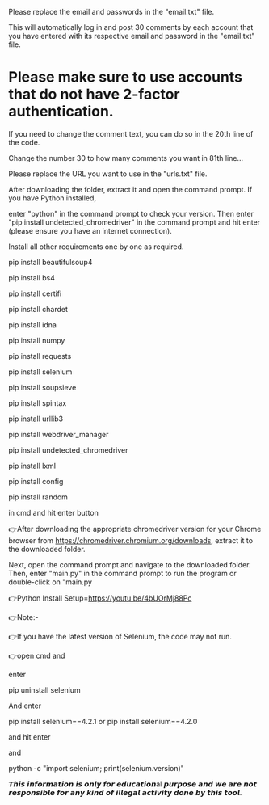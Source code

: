 
Please replace the email and passwords in the "email.txt" file. 

This will automatically log in and post 30 comments by each account that you have entered with its respective email and password in the "email.txt" file. 

# Please make sure to use accounts that do not have 2-factor authentication.

If you need to change the comment text, you can do so in the 20th line of the code.

Change the number 30 to how many comments you want in 81th line...

Please replace the URL you want to use in the "urls.txt" file.

After downloading the folder, extract it and open the command prompt. If you have Python installed, 

enter "python" in the command prompt to check your version. Then enter "pip install undetected_chromedriver" in the command prompt and hit enter (please ensure you have an internet connection). 

Install all other requirements one by one as required.

pip install beautifulsoup4

pip install bs4

pip install certifi

pip install chardet

pip install idna

pip install numpy

pip install requests

pip install selenium

pip install soupsieve

pip install spintax

pip install urllib3

pip install webdriver_manager

pip install undetected_chromedriver

pip install lxml

pip install config

pip install random 

in cmd and hit enter button

👉After downloading the appropriate chromedriver version for your Chrome browser from https://chromedriver.chromium.org/downloads, extract it to the downloaded folder.

Next, open the command prompt and navigate to the downloaded folder. Then, enter "main.py" in the command prompt to run the program or double-click on "main.py

👉Python Install Setup=https://youtu.be/4bUOrMj88Pc

👉Note:-

👉If you have the latest version of Selenium, the code may not run.

👉open cmd and

enter

pip uninstall selenium

And enter

pip install selenium==4.2.1 or pip install selenium==4.2.0

and hit enter

and

python -c "import selenium; print(selenium.version)"

𝙏𝙝𝙞𝙨 𝙞𝙣𝙛𝙤𝙧𝙢𝙖𝙩𝙞𝙤𝙣 𝙞𝙨 𝙤𝙣𝙡𝙮 𝙛𝙤𝙧 𝙚𝙙𝙪𝙘𝙖𝙩𝙞𝙤𝙣al 𝙥𝙪𝙧𝙥𝙤𝙨𝙚 𝙖𝙣𝙙 𝙬𝙚 𝙖𝙧𝙚 𝙣𝙤𝙩 𝙧𝙚𝙨𝙥𝙤𝙣𝙨𝙞𝙗𝙡𝙚 𝙛𝙤𝙧 𝙖𝙣𝙮 𝙠𝙞𝙣𝙙 𝙤𝙛 𝙞𝙡𝙡𝙚𝙜𝙖𝙡 𝙖𝙘𝙩𝙞𝙫𝙞𝙩𝙮 𝙙𝙤𝙣𝙚 𝙗𝙮 𝙩𝙝𝙞𝙨 𝙩𝙤𝙤𝙡.
